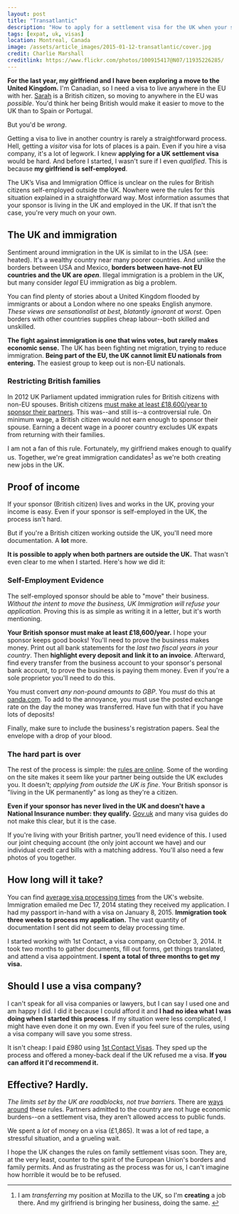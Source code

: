 ```yaml
---
layout: post
title: "Transatlantic"
description: "How to apply for a settlement visa for the UK when your sponsor is self-employed outside the UK."
tags: [expat, uk, visas]
location: Montreal, Canada
image: /assets/article_images/2015-01-12-transatlantic/cover.jpg
credit: Charlie Marshall
creditlink: https://www.flickr.com/photos/100915417@N07/11935226285/
---
```


**For the last year, my girlfriend and I have been exploring a move to the United Kingdom.** I'm Canadian, so I need a visa to live anywhere in the EU with her. [Sarah][] is a British citizen, so moving to anywhere in the EU was _possible_. You'd think her being British would make it easier to move to the UK than to Spain or Portugal.

But you'd be _wrong_.

Getting a visa to live in another country is rarely a straightforward process. Hell, getting a _visitor_ visa for lots of places is a pain. Even if you hire a visa company, it's a lot of legwork. I knew **applying for a UK settlement visa** would be hard. And before I started, I wasn't sure if I even _qualified_. This is because **my girlfriend is self-employed**.

The UK’s Visa and Immigration Office is unclear on the rules for British citizens self-employed outside the UK. Nowhere were the rules for this situation explained in a straightforward way. Most information assumes that your sponsor is living in the UK and employed in the UK. If that isn't the case, you're very much on your own.

[Sarah]: http://triggersandsparks.com/

## The UK and immigration

Sentiment around immigration in the UK is similat to in the USA (see: heated). It's a wealthy country near many poorer countries. And unlike the borders between USA and Mexico, **borders between have-not EU countries and the UK are _open_**. Illegal immigration is a problem in the UK, but many consider *legal* EU immigration as big a problem.

You can find plenty of stories about a United Kingdom flooded by immigrants or about a London where no one speaks English anymore. _These views are sensationalist at best, blatantly ignorant at worst._ Open borders with other countries supplies cheap labour--both skilled and unskilled.

**The fight against immigration is one that wins votes, but rarely makes economic sense.**  The UK has been fighting net migration, trying to reduce immigration. **Being part of the EU, the UK cannot limit EU nationals from entering.** The easiest group to keep out is non-EU nationals.

### Restricting British families

In 2012 UK Parliament updated immigration rules for British citizens with non-EU spouses. British citizens [must make at least £18,600/year to sponsor their partners](http://www.theguardian.com/law/2014/jul/11/appeal-court-18600-foreign-spouse-uk). This was--and still is--a controversial rule. On minimum wage, a British citizen would not earn enough to sponsor their spouse. Earning a decent wage in a poorer country excludes UK expats from returning with their families.

<span id="r-1"></span>
I am not a fan of this rule. Fortunately, my girlfriend makes enough to qualify us. Together, we're great immigration candidates<sup>[1](#footnote-1)</sup> as we're both creating new jobs in the UK.

## Proof of income

If your sponsor (British citizen) lives and works in the UK, proving your income is easy. Even if your sponsor is self-employed in the UK, the process isn't hard.

But if you're a British citizen working outside the UK, you'll need more documentation. A **lot** more.

**It is possible to apply when both partners are outside the UK.** That wasn't even clear to me when I started. Here's how we did it:

### Self-Employment Evidence

The self-employed sponsor should be able to "move" their business. _Without the intent to move the business, UK Immigration will refuse your application._ Proving this is as simple as writing it in a letter, but it's worth mentioning.

**Your British sponsor must make at least £18,600/year.** I hope your sponsor keeps good books! You'll need to prove the business makes money. Print out all bank statements for the *last two fiscal years in your country*. Then **highlight every deposit and link it to an invoice**. Afterward, find every transfer from the business account to your sponsor's personal bank account, to prove the business is paying them money. Even if you're a sole proprietor you'll need to do this.

You must convert _any non-pound amounts to GBP_. You _must_ do this at [oanda.com](http://www.oanda.com/currency/converter/). To add to the annoyance, you must use the posted exchange rate on the day the money was transferred. Have fun with that if you have lots of deposits!

Finally, make sure to include the business's registration papers. Seal the envelope with a drop of your blood.

### The hard part is over

The rest of the process is simple: the [rules are online][rules]. Some of the wording on the site makes it seem like your partner being outside the UK excludes you. It doesn't; _applying from outside the UK is fine_. Your British sponsor is "living in the UK permanently" as long as they're a citizen. 

**Even if your sponsor has never lived in the UK and doesn't have a National Insurance number: they qualify.** [Gov.uk][rules] and many visa guides do not make this clear, but it is the case. 

If you're living with your British partner, you’ll need evidence of this. I used our joint chequing account (the only joint account we have) and our individual credit card bills with a matching address. You'll also need a few photos of you together.

[rules]: https://www.gov.uk/join-family-in-uk

## How long will it take?

You can find [average visa processing times](https://visa-processingtimes.homeoffice.gov.uk/) from the UK's website. Immigration emailed me Dec 17, 2014 stating they received my application. I had my passport in-hand with a visa on January 8, 2015. **Immigration took three weeks to process my application.** The vast quantity of documentation I sent did not seem to delay processing time. 

I started working with 1st Contact, a visa company, on October 3, 2014. It took two months to gather documents, fill out forms, get things translated, and attend a visa appointment. **I spent a total of three months to get my visa.** 

## Should I use a visa company?

I can't speak for all visa companies or lawyers, but I can say I used one and am happy I did. I did it because I could afford it and **I had no idea what I was doing when I started this process**. If my situation were less complicated, I might have even done it on my own. Even if you feel sure of the rules, using a visa company will save you some stress. 

It isn't cheap: I paid £980 using [1st Contact Visas](http://www.1stcontactvisas.com/united-kingdom/spousal-partner-visa.aspx). They sped up the process and offered a money-back deal if the UK refused me a visa. **If you can afford it I'd recommend it.** 

## Effective? Hardly.

_The limits set by the UK are roadblocks, not true barriers._ There are [ways around](http://en.wikipedia.org/wiki/Surinder_Singh_route) these rules. Partners admitted to the country are not huge economic burdens--on a settlement visa, they aren't allowed access to public funds.

We spent a *lot* of money on a visa (£1,865). It was a lot of red tape, a stressful situation, and a grueling wait.

I hope the UK changes the rules on family settlement visas soon. They are, at the very least, counter to the spirit of the European Union's borders and family permits. And as frustrating as the process was for us, I can't imagine how horrible it would be to be refused.

---

<ol id="footnotes">
  <li id="footnote-1">I am <em>transferring</em> my position at Mozilla to the UK, so I'm <strong>creating</strong> a job there. And my girlfriend is bringing her business, doing the same. <a href="#r-1">↩</a></li>
</ol>
